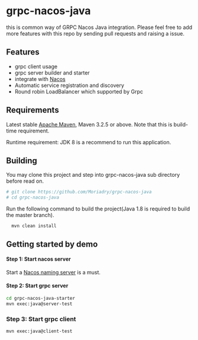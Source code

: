 # grpc-nacos-java

this is common way of GRPC Nacos Java integration. Please feel free to add more features with this repo by sending pull requests and raising a issue.

## Features

* grpc client usage
* grpc server builder and starter
* integrate with [Nacos](https://github.com/alibaba/nacos)
* Automatic service registration and discovery
* Round robin LoadBalancer which supported by Grpc

## Requirements

Latest stable [Apache Maven](http://maven.apache.org), Maven 3.2.5 or above. Note that this is build-time requirement.

Runtime requirement: JDK 8 is a recommend to run this application.

## Building

You may clone this project and step into grpc-nacos-java sub directory before read on.

```bash
# git clone https://github.com/Moriadry/grpc-nacos-java
# cd grpc-nacos-java
```

Run the following command to build the project(Java 1.8 is required to build the master branch).

```
  mvn clean install
```

## Getting started by demo


#### Step 1: Start nacos server

Start a [Nacos naming server](https://github.com/alibaba/nacos#quick-start) is a must.

#### Step 2: Start grpc server

```bash
cd grpc-nacos-java-starter
mvn exec:java@server-test
```

### Step 3: Start grpc client

```bash
mvn exec:java@client-test
```
